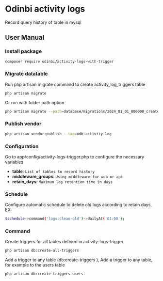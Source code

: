 # Odinbi activity logs

Record query history of table in mysql

## User Manual

### Install package

```bash
composer require odinbi/activity-logs-with-trigger
```

### Migrate datatable
Run php artisan migrate command to create activity_log_triggers table

```bash
php artisan migrate
```

Or run with folder path option

```bash
php artisan migrate --path=database/migrations/2024_01_01_000000_create_activity_log_triggers_table.php
```

### Publish vendor

```bash
php artisan vendor:publish --tag=odb-activity-log
```
### Configuration
Go to app/config/activity-logs-trigger.php to configure the necessary variables

- **table**: `List of tables to record history`
- **middleware_groups**: `Using middleware for web or api`
- **retain_days**: `Maximum log retention time in days`

### Schedule
Configure automatic schedule to delete old logs according to retain days, EX:

```bash
$schedule->command('logs:clean-old')->dailyAt('01:00');
```

### Command
Create triggers for all tables defined in activity-logs-trigger

```bash
php artisan db:create-all-triggers
```

Add a trigger to any table (db:create-triggers <table> ), Add a trigger to any table, for example to the users table

```bash
php artisan db:create-triggers users
```
